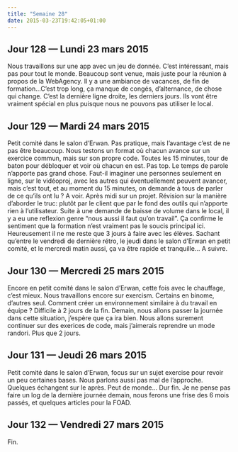 ```yaml
---
title: "Semaine 28"
date: 2015-03-23T19:42:05+01:00
---
```


## Jour 128 — Lundi 23 mars 2015

Nous travaillons sur une app avec un jeu de donnée. C’est intéressant,
mais pas pour tout le monde. Beaucoup sont venue, mais juste pour la
réunion à propos de la WebAgency. Il y a une ambiance de vacances, de
fin de formation…C’est trop long, ça manque de congés, d’alternance, de
chose qui change. C’est la dernière ligne droite, les derniers jours.
Ils vont être vraiment spécial en plus puisque nous ne pouvons pas
utiliser le local.

## Jour 129 — Mardi 24 mars 2015

Petit comité dans le salon d’Erwan. Pas pratique, mais l’avantage c’est
de ne pas être beaucoup. Nous testons un format où chacun avance sur un
exercice commun, mais sur son propre code. Toutes les 15 minutes, tour
de baton pour débloquer et voir où chacun en est. Pas top. Le temps de
parole n’apporte pas grand chose. Faut-il imaginer une personnes
seulement en ligne, sur le vidéoproj, avec les autres qui éventuellement
peuvent avancer, mais c’est tout, et au moment du 15 minutes, on demande
à tous de parler de ce qu’ils ont lu ? A voir. Après midi sur un projet.
Révision sur la manière d’aborder le truc: plutôt par le client que par
le fond des outils qui n’apporte rien à l’utilisateur. Suite à une
demande de baisse de volume dans le local, il y a eu une reflexion genre
“nous aussi il faut qu’on travail”. Ça confirme le sentiment que la
formation n’est vraiment pas le soucis principal ici. Heureusement il ne
me reste que 3 jours à faire avec les élèves. Sachant qu’entre le
vendredi de dernière rétro, le jeudi dans le salon d’Erwan en petit
comité, et le mercredi matin aussi, ça va être rapide et tranquille… A
suivre.

## Jour 130 — Mercredi 25 mars 2015

Encore en petit comité dans le salon d’Erwan, cette fois avec le
chauffage, c’est mieux. Nous travaillons encore sur exercism. Certains
en binome, d’autres seul. Comment créer un environnement similaire à du
travail en équipe ? Difficile à 2 jours de la fin. Demain, nous allons
passer la journée dans cette situation, j’espère que ça ira bien. Nous
allons surement continuer sur des exerices de code, mais j’aimerais
reprendre un mode randori. Plus que 2 jours.

## Jour 131 — Jeudi 26 mars 2015

Petit comité dans le salon d’Erwan, focus sur un sujet exercise pour
revoir un peu certaines bases. Nous parlons aussi pas mal de l’approche.
Quelques échangent sur le après. Peut de monde… Dur fin. Je ne pense pas
faire un log de la dernière journée demain, nous ferons une frise des 6
mois passés, et quelques articles pour la FOAD.

## Jour 132 — Vendredi 27 mars 2015

Fin.

